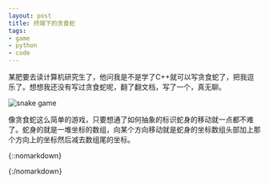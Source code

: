 ```yaml
---
layout: post
title: 终端下的贪食蛇
tags:
- game
- python
- code
---
```



某肥要去读计算机研究生了，他问我是不是学了C++就可以写贪食蛇了，把我逗乐了。想想我还没有写过贪食蛇呢，翻了翻文档，写了一个，真无聊。

![snake game](https://f.xavierskip.com:42049/i/7620c8973f95ffe716aa4ee82f9da303592f75ff0ddacd23bf76eb70b3e34f49.gif)

像贪食蛇这么简单的游戏，只要想通了如何抽象的标识蛇身的移动就一点都不难了。蛇身的就是一堆坐标的数组，向某个方向移动就是蛇身的坐标数组头部加上那个方向上的坐标然后减去数组尾的坐标。

{::nomarkdown}
<script src="https://gist.github.com/xavierskip/8aa410bbf48a9f6b163c.js"></script>
{:/nomarkdown}